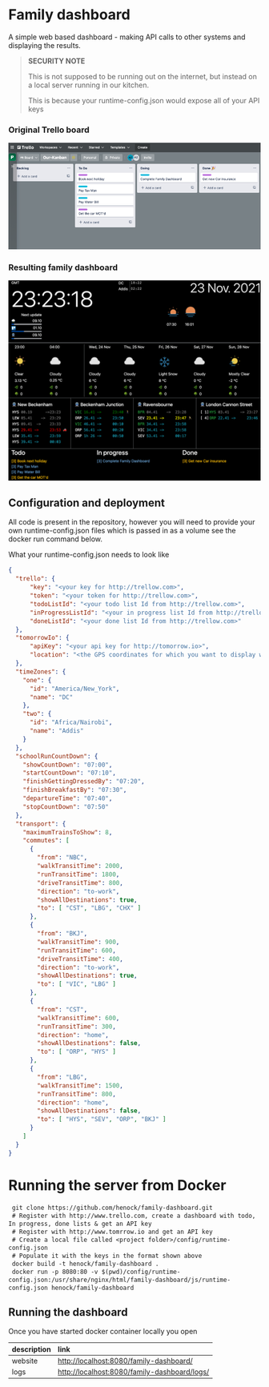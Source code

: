 # Family dashboard

A simple web based dashboard - making API calls to other systems and displaying the results.
 
> **SECURITY NOTE** 
> 
> This is not supposed to be running out on the internet, but instead on a local server running in our kitchen.
>
> This is because your runtime-config.json would expose all of your API keys


### Original Trello board

![Original Trello board](/docs/2021-11-20-trello-board.png)

### Resulting family dashboard

![Original Trello board](/docs/2021-11-20-family-dashboard.png)


## Configuration and deployment 

All code is present in the repository, however you will need to provide your own runtime-config.json files which is passed in as a volume see the docker run command below.

What your runtime-config.json needs to look like

```json
{
  "trello": {
      "key": "<your key for http://trellow.com>",
      "token": "<your token for http://trellow.com>",
      "todoListId": "<your todo list Id from http://trellow.com>",
      "inProgressListId": "<your in progress list Id from http://trellow.com>",
      "doneListId": "<your done list Id from http://trellow.com>"
  },
  "tomorrowIo": {
      "apiKey": "<your api key for http://tomorrow.io>",
      "location": "<the GPS coordinates for which you want to display weather data>"
  },
  "timeZones": {
    "one": {
      "id": "America/New_York",
      "name": "DC"
    },
    "two": {
      "id": "Africa/Nairobi",
      "name": "Addis"
    }
  },
  "schoolRunCountDown": {
    "showCountDown": "07:00",
    "startCountDown": "07:10",
    "finishGettingDressedBy": "07:20",
    "finishBreakfastBy": "07:30",
    "departureTime": "07:40",
    "stopCountDown": "07:50"
  },
  "transport": {
    "maximumTrainsToShow": 8,
    "commutes": [
      {
        "from": "NBC",
        "walkTransitTime": 2000,
        "runTransitTime": 1800,
        "driveTransitTime": 800,
        "direction": "to-work",
        "showAllDestinations": true,
        "to": [ "CST", "LBG", "CHX" ]
      },
      {
        "from": "BKJ",
        "walkTransitTime": 900,
        "runTransitTime": 600,
        "driveTransitTime": 400,
        "direction": "to-work",
        "showAllDestinations": true,
        "to": [ "VIC", "LBG" ]
      },
      {
        "from": "CST",
        "walkTransitTime": 600,
        "runTransitTime": 300,
        "direction": "home",
        "showAllDestinations": false,
        "to": [ "ORP", "HYS" ]
      },
      {
        "from": "LBG",
        "walkTransitTime": 1500,
        "runTransitTime": 800,
        "direction": "home",
        "showAllDestinations": false,
        "to": [ "HYS", "SEV", "ORP", "BKJ" ]
      }
    ]
  }
}
```

# Running the server from Docker 
```shell
 git clone https://github.com/henock/family-dashboard.git
 # Register with http://www.trello.com, create a dashboard with todo, In progress, done lists & get an API key
 # Register with http://www.tomrrow.io and get an API key
 # Create a local file called <project folder>/config/runtime-config.json
 # Populate it with the keys in the format shown above
 docker build -t henock/family-dashboard .  
 docker run -p 8080:80 -v $(pwd)/config/runtime-config.json:/usr/share/nginx/html/family-dashboard/js/runtime-config.json henock/family-dashboard   
``` 

## Running the dashboard

Once you have started docker container locally you open 

| description | link                                                                                         |
| :---        | :---                                                                                         |
| website     | [http://localhost:8080/family-dashboard/](http://localhost:8080/family-dashboard/)           |
| logs        | [http://localhost:8080/family-dashboard/logs/](http://localhost:8080/family-dashboard/logs/) |